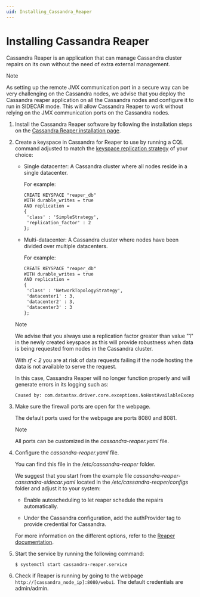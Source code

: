 ```yaml
---
uid: Installing_Cassandra_Reaper
---
```


# Installing Cassandra Reaper

Cassandra Reaper is an application that can manage Cassandra cluster repairs on its own without the need of extra external management.

> [!NOTE]
> As setting up the remote JMX communication port in a secure way can be very challenging on the Cassandra nodes, we advise that you deploy the Cassandra reaper application on all the Cassandra nodes and configure it to run in SIDECAR mode. This will allow Cassandra Reaper to work without relying on the JMX communication ports on the Cassandra nodes.

1. Install the Cassandra Reaper software by following the installation steps on the [Cassandra Reaper installation page](http://cassandra-reaper.io/docs/download/install/).

1. Create a keyspace in Cassandra for Reaper to use by running a CQL command adjusted to match the [keyspace replication strategy](https://docs.datastax.com/en/cassandra-oss/3.x/cassandra/architecture/archDataDistributeReplication.html) of your choice:

   - Single datacenter: A Cassandra cluster where all nodes reside in a single datacenter.

     For example:

     ```txt
     CREATE KEYSPACE "reaper_db"
     WITH durable_writes = true
     AND replication =
     {
      'class' : 'SimpleStrategy',
      'replication_factor' : 2
     };
     ```

   - Multi-datacenter: A Cassandra cluster where nodes have been divided over multiple datacenters.

     For example:

     ```txt
     CREATE KEYSPACE "reaper_db"
     WITH durable_writes = true
     AND replication =
     {
      'class' : 'NetworkTopologyStrategy',
      'datacenter1' : 3,
      'datacenter2' : 3,
      'datacenter3' : 3
     };
     ```

   > [!NOTE]
   >
   > We advise that you always use a replication factor greater than value "1" in the newly created keyspace as this will provide robustness when data is being requested from nodes in the Cassandra cluster.
   >
   > With *rf < 2* you are at risk of data requests failing if the node hosting the data is not available to serve the request.
   >
   > In this case, Cassandra Reaper will no longer function properly and will generate errors in its logging such as:
   >
   > ```txt
   > Caused by: com.datastax.driver.core.exceptions.NoHostAvailableException: All host(s) tried for query failed (tried: /10.66.117.69:9042 (com.datastax.driver.core.exceptions.UnavailableException: Not enough replicas available for query at consistency LOCAL_ONE (1 required but only 0 alive)), /10.66.117.67:9042 (com.datastax.driver.core.exceptions.UnavailableException: Not enough replicas available for query at consistency LOCAL_ONE (1 required but only 0 alive)))
   > ```

1. Make sure the firewall ports are open for the webpage.

   The default ports used for the webpage are ports 8080 and 8081.

   > [!NOTE]
   > All ports can be customized in the *cassandra-reaper.yaml* file.

1. Configure the *cassandra-reaper.yaml* file.

   You can find this file in the */etc/cassandra-reaper* folder.

   We suggest that you start from the example file *cassandra-reaper-cassandra-sidecar.yaml* located in the */etc/cassandra-reaper/configs* folder and adjust it to your system:

   - Enable autoscheduling to let reaper schedule the repairs automatically.

   - Under the Cassandra configuration, add the authProvider tag to provide credential for Cassandra.

   For more information on the different options, refer to the [Reaper documentation](http://cassandra-reaper.io/docs/configuration/).
  
1. Start the service by running the following command:

   `$ systemctl start cassandra-reaper.service`

1. Check if Reaper is running by going to the webpage `http://[cassandra_node_ip]:8080/webui`. The default credentials are admin/admin.
